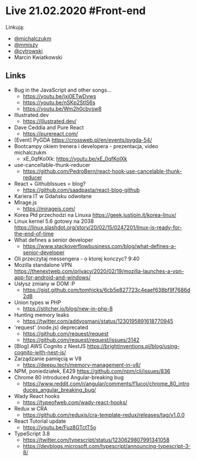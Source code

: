 # Live 21.02.2020 #Front-end

Linkują:
* [@michalczukm](https://twitter.com/michalczukm)
* [@mmiszy](https://twitter.com/mmiszy)
* [@cytrowski](https://twitter.com/cytrowski)
* Marcin Kwiatkowski

## Links

* Bug in the JavaScript and other songs...
  * https://youtu.be/jxi0ETwDvws
  * https://youtu.be/nSKp2StlS6s
  * https://youtu.be/Wm2h0cbvsw8
* Illustrated.dev
  * https://illustrated.dev/
* Dave Ceddia and Pure React
  * https://purereact.com/
* [Event] PyGDA
  https://crossweb.pl/en/events/pygda-54/
* Bootcampy okiem trenera i developera - prezentacja, video  michalczukm
  * xE_0qfKolXk: https://youtu.be/xE_0qfKolXk
* use-cancellable-thunk-reducer
  * https://github.com/PedroBern/react-hook-use-cancelable-thunk-reducer
* React + GithubIssues = blog?
  * https://github.com/saadpasta/react-blog-github
* Kariera IT w Gdańsku odwołane
* MIrage.js
  * https://miragejs.com/
* Korea Płd przechodzi na Linuxa
  https://geek.justjoin.it/korea-linux/
* Linux kernel 5.6 gotowy na 2038
  https://linux.slashdot.org/story/20/02/15/0247201/linux-is-ready-for-the-end-of-time
* What defines a senior developer
  * https://www.stackoverflowbusiness.com/blog/what-defines-a-senior-developer
* Oli przeczytaj messengera - o ktorej konczyc? 9:40
* Mozilla standalone VPN
  https://thenextweb.com/privacy/2020/02/19/mozilla-launches-a-vpn-app-for-android-and-windows/
* Usłysz zmiany w DOM :P
  * https://gist.github.com/tomhicks/6cb5e827723c4eaef638bf9f7686d2d8
* Union types w PHP
  * https://stitcher.io/blog/new-in-php-8
* Hunting memory leaks
  * https://twitter.com/addyosmani/status/1230195891618770945
* 'request' (node.js) deprecated
  * https://github.com/request/request
  * https://github.com/request/request/issues/3142
* [Blog] AWS Cognito z NestJS
  https://brightinventions.pl/blog/using-cognito-with-nest-js/
* Zarządzanie pamięcią w V8
  * https://deepu.tech/memory-management-in-v8/
* NPM, poniedziałek, E429
  https://github.com/npm/cli/issues/836
* Chrome 80 introduced Angular-breaking bug
  * https://www.reddit.com/r/angular/comments/f1ucoj/chrome_80_introduces_angular_breaking_bug/
* Wady React hooks
  * https://typeofweb.com/wady-react-hooks/
* Redux w CRA
  * https://github.com/reduxjs/cra-template-redux/releases/tag/v1.0.0
* React Tutorial update
  * https://youtu.be/Fuz8GTctT5o
* TypeScript 3.8
  * https://twitter.com/typescript/status/1230629807991341058
  * https://devblogs.microsoft.com/typescript/announcing-typescript-3-8/